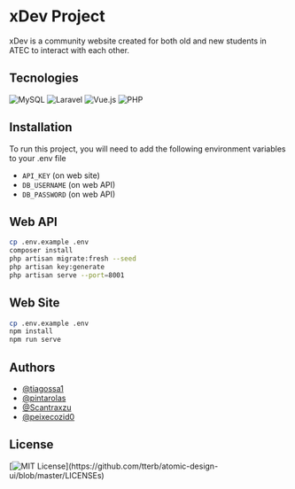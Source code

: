 # xDev Project

xDev is a community website created for both old and new students in ATEC to interact with each other.

## Tecnologies

![MySQL](https://img.shields.io/badge/mysql-%2300f.svg?style=for-the-badge&logo=mysql&logoColor=white)
![Laravel](https://img.shields.io/badge/laravel-%23FF2D20.svg?style=for-the-badge&logo=laravel&logoColor=white)
![Vue.js](https://img.shields.io/badge/vuejs-%2335495e.svg?style=for-the-badge&logo=vuedotjs&logoColor=%234FC08D)
![PHP](https://img.shields.io/badge/php-%23777BB4.svg?style=for-the-badge&logo=php&logoColor=white)

## Installation

To run this project, you will need to add the following environment variables to your .env file

- `API_KEY` (on web site)
- `DB_USERNAME` (on web API)
- `DB_PASSWORD` (on web API)

## Web API
```bash
cp .env.example .env
composer install
php artisan migrate:fresh --seed
php artisan key:generate
php artisan serve --port=8001
```

## Web Site
```bash
cp .env.example .env
npm install
npm run serve
```

## Authors

- [@tiagossa1](https://github.com/tiagossa1)
- [@pintarolas](https://github.com/pintarolas)
- [@Scantraxzu](https://github.com/Scantraxzu)
- [@peixecozid0](https://github.com/peixecozid0)

## License
[![MIT License](https://img.shields.io/apm/l/atomic-design-ui.svg?)](https://github.com/tterb/atomic-design-ui/blob/master/LICENSEs)

